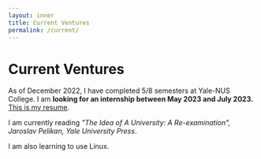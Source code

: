 ```yaml
---
layout: inner
title: Current Ventures
permalink: /current/
---
```

# Current Ventures

As of December 2022, I have completed 5/8 semesters at Yale-NUS College. I am **looking for an internship between May 2023 and July 2023.** [This is my resume](/resume.html).

I  am currently reading _"The Idea of A University: A Re-examination", Jaroslav Pelikan, Yale University Press_.

I am also learning to use Linux.
